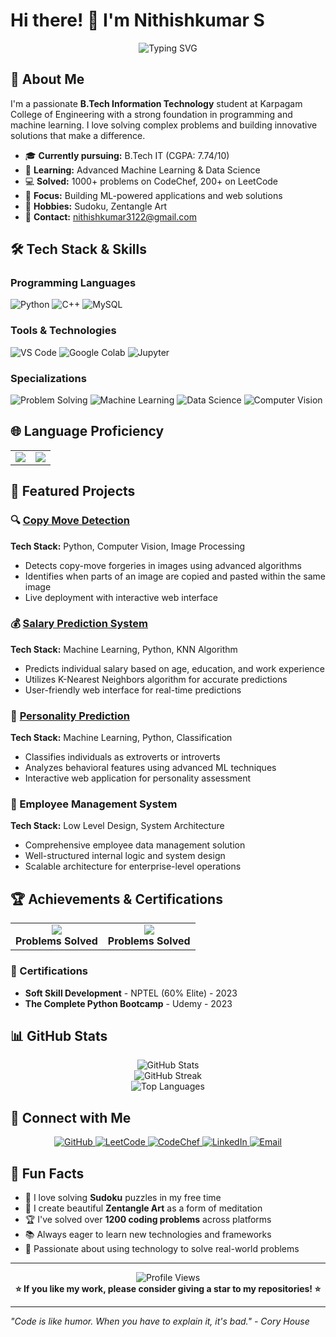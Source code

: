 # Hi there! 👋 I'm Nithishkumar S

<div align="center">
  <img src="https://readme-typing-svg.herokuapp.com?font=Fira+Code&size=30&duration=3000&pause=1000&color=36BCF7&center=true&vCenter=true&width=600&lines=B.Tech+Information+Technology;Machine+Learning+Enthusiast;Competitive+Programming+Lover;Data+Science+Explorer" alt="Typing SVG" />
</div>

## 🚀 About Me

I'm a passionate **B.Tech Information Technology** student at Karpagam College of Engineering with a strong foundation in programming and machine learning. I love solving complex problems and building innovative solutions that make a difference.

- 🎓 **Currently pursuing:** B.Tech IT (CGPA: 7.74/10)
- 🌱 **Learning:** Advanced Machine Learning & Data Science
- 💻 **Solved:** 1000+ problems on CodeChef, 200+ on LeetCode
- 🎯 **Focus:** Building ML-powered applications and web solutions
- 🎨 **Hobbies:** Sudoku, Zentangle Art
- 📧 **Contact:** nithishkumar3122@gmail.com

## 🛠️ Tech Stack & Skills

### Programming Languages
<p align="left">
  <img src="https://img.shields.io/badge/Python-3776AB?style=for-the-badge&logo=python&logoColor=white" alt="Python"/>
  <img src="https://img.shields.io/badge/C++-00599C?style=for-the-badge&logo=c%2B%2B&logoColor=white" alt="C++"/>
  <img src="https://img.shields.io/badge/MySQL-4479A1?style=for-the-badge&logo=mysql&logoColor=white" alt="MySQL"/>
</p>

### Tools & Technologies
<p align="left">
  <img src="https://img.shields.io/badge/VS%20Code-007ACC?style=for-the-badge&logo=visual-studio-code&logoColor=white" alt="VS Code"/>
  <img src="https://img.shields.io/badge/Google%20Colab-F9AB00?style=for-the-badge&logo=google-colab&logoColor=white" alt="Google Colab"/>
  <img src="https://img.shields.io/badge/Jupyter-F37626?style=for-the-badge&logo=jupyter&logoColor=white" alt="Jupyter"/>
</p>

### Specializations
<p align="left">
  <img src="https://img.shields.io/badge/Problem%20Solving-FF6B6B?style=for-the-badge&logo=leetcode&logoColor=white" alt="Problem Solving"/>
  <img src="https://img.shields.io/badge/Machine%20Learning-FF6F00?style=for-the-badge&logo=tensorflow&logoColor=white" alt="Machine Learning"/>
  <img src="https://img.shields.io/badge/Data%20Science-4285F4?style=for-the-badge&logo=google-analytics&logoColor=white" alt="Data Science"/>
  <img src="https://img.shields.io/badge/Computer%20Vision-FF6B6B?style=for-the-badge&logo=opencv&logoColor=white" alt="Computer Vision"/>
</p>

## 🌐 Language Proficiency

<table>
<tr>
<td align="center">
<img src="https://img.shields.io/badge/English-Fluent-brightgreen?style=for-the-badge&logo=google-translate&logoColor=white"/>
</td>
<td align="center">
<img src="https://img.shields.io/badge/Tamil-Native-blue?style=for-the-badge&logo=google-translate&logoColor=white"/>
</td>
</tr>
</table>

## 🎯 Featured Projects

### 🔍 [Copy Move Detection](https://copy-move-detection-zkaz.onrender.com)
**Tech Stack:** Python, Computer Vision, Image Processing
- Detects copy-move forgeries in images using advanced algorithms
- Identifies when parts of an image are copied and pasted within the same image
- Live deployment with interactive web interface

### 💰 [Salary Prediction System](https://salary-prediction-knn.onrender.com)
**Tech Stack:** Machine Learning, Python, KNN Algorithm
- Predicts individual salary based on age, education, and work experience
- Utilizes K-Nearest Neighbors algorithm for accurate predictions
- User-friendly web interface for real-time predictions

### 🧠 [Personality Prediction](https://personality-prediction-vojl.onrender.com)
**Tech Stack:** Machine Learning, Python, Classification
- Classifies individuals as extroverts or introverts
- Analyzes behavioral features using advanced ML techniques
- Interactive web application for personality assessment

### 👥 Employee Management System
**Tech Stack:** Low Level Design, System Architecture
- Comprehensive employee data management solution
- Well-structured internal logic and system design
- Scalable architecture for enterprise-level operations

## 🏆 Achievements & Certifications

<table>
<tr>
<td align="center">
<img src="https://img.shields.io/badge/CodeChef-1000+-orange?style=for-the-badge&logo=codechef&logoColor=white"/>
<br><b>Problems Solved</b>
</td>
<td align="center">
<img src="https://img.shields.io/badge/LeetCode-200+-yellow?style=for-the-badge&logo=leetcode&logoColor=white"/>
<br><b>Problems Solved</b>
</td>
</tr>
</table>

### 📜 Certifications
- **Soft Skill Development** - NPTEL (60% Elite) - 2023
- **The Complete Python Bootcamp** - Udemy - 2023

## 📊 GitHub Stats

<div align="center">
  <img src="https://github-readme-stats.vercel.app/api?username=S-NITHISHKUMAR2005&show_icons=true&theme=radical&hide_border=true" alt="GitHub Stats" />
</div>

<div align="center">
  <img src="https://github-readme-streak-stats.herokuapp.com/?user=S-NITHISHKUMAR2005&theme=radical&hide_border=true" alt="GitHub Streak" />
</div>

<div align="center">
  <img src="https://github-readme-stats.vercel.app/api/top-langs/?username=S-NITHISHKUMAR2005&theme=radical&hide_border=true&layout=compact" alt="Top Languages" />
</div>

## 🔗 Connect with Me

<p align="center">
  <a href="https://github.com/S-NITHISHKUMAR2005" target="_blank">
    <img src="https://img.shields.io/badge/GitHub-100000?style=for-the-badge&logo=github&logoColor=white" alt="GitHub"/>
  </a>
  <a href="https://leetcode.com/nithishkumar3122" target="_blank">
    <img src="https://img.shields.io/badge/LeetCode-FFA116?style=for-the-badge&logo=leetcode&logoColor=black" alt="LeetCode"/>
  </a>
  <a href="https://www.codechef.com/users/nithishkumar31" target="_blank">
    <img src="https://img.shields.io/badge/CodeChef-5B4638?style=for-the-badge&logo=codechef&logoColor=white" alt="CodeChef"/>
  </a>
  <a href="https://linkedin.com/in/s-nithishkumar31" target="_blank">
    <img src="https://img.shields.io/badge/LinkedIn-0077B5?style=for-the-badge&logo=linkedin&logoColor=white" alt="LinkedIn"/>
  </a>
  <a href="mailto:nithishkumar3122@gmail.com">
    <img src="https://img.shields.io/badge/Email-D14836?style=for-the-badge&logo=gmail&logoColor=white" alt="Email"/>
  </a>
</p>

## 🎨 Fun Facts

- 🧩 I love solving **Sudoku** puzzles in my free time
- 🎨 I create beautiful **Zentangle Art** as a form of meditation
- 🏆 I've solved over **1200 coding problems** across platforms
- 📚 Always eager to learn new technologies and frameworks
- 🌟 Passionate about using technology to solve real-world problems

---

<div align="center">
  <img src="https://komarev.com/ghpvc/?username=S-NITHISHKUMAR2005&style=for-the-badge&color=blue" alt="Profile Views"/>
</div>

<div align="center">
  <b>⭐ If you like my work, please consider giving a star to my repositories! ⭐</b>
</div>

---

*"Code is like humor. When you have to explain it, it's bad." - Cory House*
